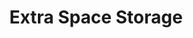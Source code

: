 ---
title: "Extra Space Storage"
url: /phoenix/extra-space-storage-east-bell-road/
shop: storage rental
---